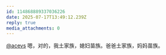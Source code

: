 ```yaml
---
id: 114868889337036226
date: 2025-07-17T13:49:12.239Z
reply: true
media_attachments: 0
---
```


[@acevs](https://mastodon.social/@acevs) 嗯，对的，我土家族，媳妇苗族。爸爸土家族，妈妈苗族。

